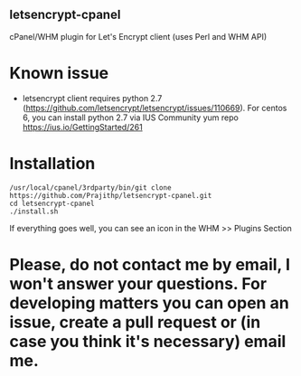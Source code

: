 ## letsencrypt-cpanel
 cPanel/WHM plugin for Let's Encrypt client (uses Perl and WHM API) 

# Known issue
* letsencrypt client requires python 2.7 (https://github.com/letsencrypt/letsencrypt/issues/110669).
    For centos 6, you can install python 2.7 via IUS Community yum repo https://ius.io/GettingStarted/261



# Installation
```
/usr/local/cpanel/3rdparty/bin/git clone https://github.com/Prajithp/letsencrypt-cpanel.git
cd letsencrypt-cpanel
./install.sh
```
If everything goes well, you can see an icon in the WHM >> Plugins Section

# Please, do not contact me by email, I won't answer your questions. For developing matters you can open an issue, create a pull request or (in case you think it's necessary) email me.
